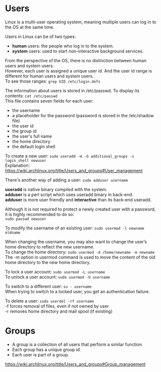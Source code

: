 # Users

Linux is a multi-user operating system, meaning multiple users can log in to the OS at the same time.  

Users in Linux can be of two types: 
- **human** users: the people who log in to the system.  
- **system** users: used to start non-interactive background services.

From the perspective of the OS, there is no distinction between human users and system users.  
However, each user is assigned a unique user id. And the user id range is different for human users and system users.  
To see those ranges: `grep UID /etc/login.defs`  

The information about users is stored in /etc/passwd. To display its contents: `cat /etc/passwd`  
This file contains seven fields for each user: 
- the username
- a placeholder for the password (password is stored in the /etc/shadow file)
- the user id
- the group id
- the user's full name
- the home directory
- the default login shell

To create a new user: `sudo useradd -m -G additional_groups -s login_shell newuser`  
Explanation: https://wiki.archlinux.org/title/Users_and_groups#User_management  

There's another way of adding a user: `sudo adduser username`  

**useradd** is native binary compiled with the system.  
**adduser** is a perl script which uses useradd binary in back-end.  
**adduser** is more user friendly and **interactive** than its back-end useradd.  

Although it is not required to protect a newly created user with a password, it is highly recommended to do so:  
`sudo passwd newuser`  

To modify the username of an existing user: `sudo usermod -l newname oldname`  

When changing the username, you may also want to change the user’s home directory to reflect the new username.  
To change the home directory: `sudo usermod -d /home/newname -m newname `  
The -m option in usermod command is used to move the content of the old home directory to the new home directory.  

To lock a user account: `sudo usermod -L username`  
To unlock a user account: `sudo usermod -U username`  

To switch to a different user: `su - username`  
When trying to switch to a locked user, you get an authentication failure.  

To delete a user: `sudo userdel -rf username`  
-f forces removal of files, even if not owned by user  
-r removes home directory and mail spool (if existing)

# Groups

- A group is a collection of all users that perform a similar function.
- Each group has a unique group id.  
- Each user is part of a group.

https://wiki.archlinux.org/title/Users_and_groups#Group_management
